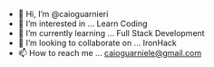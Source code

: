 - 👋 Hi, I’m @caioguarnieri
- 👀 I’m interested in ... Learn Coding
- 🌱 I’m currently learning ... Full Stack Development
- 💞️ I’m looking to collaborate on ... IronHack
- 📫 How to reach me ... caioguarniele@gmail.com

<!---
caioguarnieri/caioguarnieri is a ✨ special ✨ repository because its `README.md` (this file) appears on your GitHub profile.
You can click the Preview link to take a look at your changes.
--->
